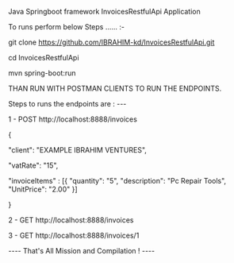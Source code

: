 Java Springboot framework InvoicesRestfulApi Application


To runs perform below Steps ...... :- 

git clone https://github.com/IBRAHIM-kd/InvoicesRestfulApi.git

cd InvoicesRestfulApi

mvn spring-boot:run

THAN RUN WITH POSTMAN CLIENTS TO RUN THE ENDPOINTS.

Steps to runs the endpoints are : --- 


1  - POST  http://localhost:8888/invoices 


{

  "client": "EXAMPLE IBRAHIM VENTURES",

  "vatRate": "15",

 "invoiceItems" : [{
        "quantity": "5",
        "description": "Pc Repair Tools",
        "UnitPrice": "2.00"
    }]
   
}



2 - GET  http://localhost:8888/invoices



3 - GET  http://localhost:8888/invoices/1




 ----  That's All Mission and Compilation ! ----